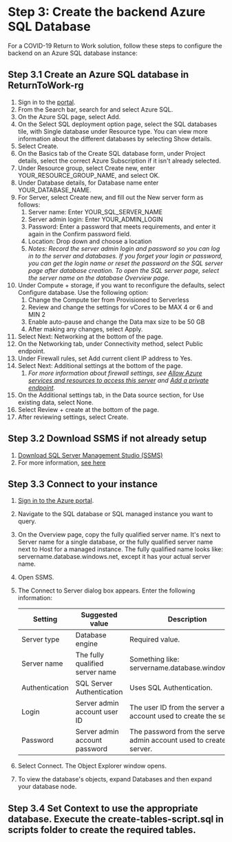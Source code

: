# Step 3: Create the backend Azure SQL Database

For a COVID-19 Return to Work solution, follow these steps to configure the backend on an Azure SQL database instance:

## Step 3.1 Create an Azure SQL database in ReturnToWork-rg

1. Sign in to the [portal](https://portal.azure.com/).
2. From the Search bar, search for and select Azure SQL.
3. On the Azure SQL page, select Add.
4. On the Select SQL deployment option page, select the SQL databases tile, with Single database under Resource type. You can view more information about the different databases by selecting Show details.
5. Select Create.
6. On the Basics tab of the Create SQL database form, under Project details, select the correct Azure Subscription if it isn't already selected.
7. Under Resource group, select Create new, enter YOUR_RESOURCE_GROUP_NAME, and select OK.
8. Under Database details, for Database name enter YOUR_DATABASE_NAME.
9. For Server, select Create new, and fill out the New server form as follows:
   1.  Server name: Enter YOUR_SQL_SERVER_NAME
   2.  Server admin login: Enter YOUR_ADMIN_LOGIN
   3.  Password: Enter a password that meets requirements, and enter it again in the Confirm password field.
   4.  Location: Drop down and choose a location
   5.  *Notes: Record the server admin login and password so you can log in to the server and databases. If you forget your login or password, you can get the login name or reset the password on the SQL server page after database creation. To open the SQL server page, select the server name on the database Overview page.*
10. Under Compute + storage, if you want to reconfigure the defaults, select Configure database. Use the following option:
    1.  Change the Compute tier from Provisioned to Serverless
    2.  Review and change the settings for vCores to be MAX 4 or 6 and MIN 2
    3.  Enable auto-pause and change the Data max size to be 50 GB
    4.  After making any changes, select Apply.
11. Select Next: Networking at the bottom of the page.
12. On the Networking tab, under Connectivity method, select Public endpoint.
13. Under Firewall rules, set Add current client IP address to Yes.
14. Select Next: Additional settings at the bottom of the page.
    1.  *For more information about firewall settings, see [Allow Azure services and resources to access this server](https://docs.microsoft.com/en-us/azure/sql-database/sql-database-networkaccess-overview) and [Add a private endpoint](https://docs.microsoft.com/en-us/azure/private-link/private-endpoint-overview).*
15. On the Additional settings tab, in the Data source section, for Use existing data, select None.
16. Select Review + create at the bottom of the page.
17. After reviewing settings, select Create.

## Step 3.2 Download SSMS if not already setup

1. [Download SQL Server Management Studio (SSMS)](https://aka.ms/ssmsfullsetup)
2. For more information, [see here](https://docs.microsoft.com/en-us/sql/ssms/download-sql-server-management-studio-ssms?view=sql-server-ver15)

## Step 3.3 Connect to your instance

1. [Sign in to the Azure portal](https://portal.azure.com/).
2. Navigate to the SQL database or SQL managed instance you want to query.
3. On the Overview page, copy the fully qualified server name. It's next to Server name for a single database, or the fully qualified server name next to Host for a managed instance. The fully qualified name looks like: servername.database.windows.net, except it has your actual server name.
4. Open SSMS.
5. The Connect to Server dialog box appears. Enter the following information:
   
    | Setting        | Suggested value                 | Description                                                           |
    |----------------|---------------------------------|-----------------------------------------------------------------------|
    | Server type    | Database engine                 | Required value.                                                       |
    | Server name    | The fully qualified server name | Something like: servername.database.windows.net.                      |
    | Authentication | SQL Server Authentication       | Uses SQL Authentication.                                              |
    | Login          | Server admin account user ID    | The user ID from the server admin account used to create the server.  |
    | Password       | Server admin account password   | The password from the server admin account used to create the server. |
1. Select Connect. The Object Explorer window opens.
2. To view the database's objects, expand Databases and then expand your database node.

## Step 3.4 Set Context to use the appropriate database. Execute the create-tables-script.sql in scripts folder to create the required tables.


